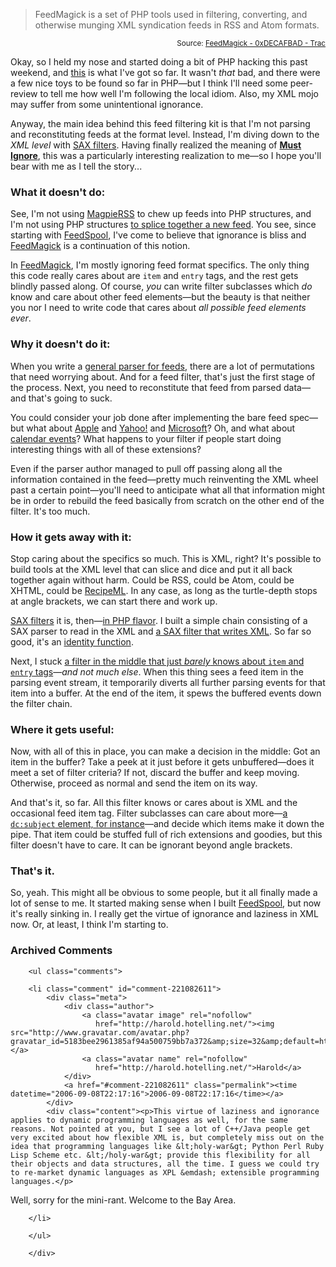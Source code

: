 <blockquote cite="http://decafbad.com/trac/wiki/FeedMagick">FeedMagick is a set of PHP tools used in filtering, converting, and otherwise munging XML syndication feeds in RSS and Atom formats.</blockquote>
<small style="text-align:right; display:block">Source: <a href="http://decafbad.com/trac/wiki/FeedMagick">FeedMagick - 0xDECAFBAD - Trac</a></small>

Okay, so I held my nose and started doing a bit of PHP hacking this past weekend, and [this][fm] is what I've got so far.  It wasn't *that* bad, and there were a few nice toys to be found so far in PHP—but I think I'll need some peer-review to tell me how well I'm following the local idiom.  Also, my XML mojo may suffer from some unintentional ignorance.

Anyway, the main idea behind this feed filtering kit is that I'm not parsing and reconstituting feeds at the format level.   Instead, I'm diving down to the *XML level* with [SAX filters][sf].  Having finally realized the meaning of [**Must Ignore**][mi], this was a particularly interesting realization to me—so I hope you'll bear with me as I tell the story...

### What it doesn't do:

See, I'm not using [MagpieRSS][mp] to chew up feeds into PHP structures, and I'm not using PHP structures [to splice together a new feed][sp].  You see, since starting with [FeedSpool][fs], I've come to believe that ignorance is bliss and [FeedMagick][fm] is a continuation of this notion.  

In [FeedMagick][fm], I'm mostly ignoring feed format specifics.  The only thing this code really cares about are `item` and `entry` tags, and the rest gets blindly passed along.  Of course, *you* can write filter subclasses which *do* know and care about other feed elements—but the beauty is that neither you nor I need to write code that cares about *all possible feed elements ever*.

### Why it doesn't do it:

When you write a [general parser for feeds][gp], there are a lot of permutations that need worrying about.  And for a  feed filter, that's just the first stage of the process.  Next, you need to reconstitute that feed from parsed data—and that's going to suck.  

You could consider your job done after implementing the bare feed spec—but what about [Apple][itunes] and [Yahoo!][] and [Microsoft][msft]?  Oh, and what about [calendar events][cal]?  What happens to your filter if people start doing interesting things with all of these extensions?  

Even if the parser author managed to pull off passing along all the information contained in the feed—pretty much reinventing the XML wheel past a certain point—you'll need to anticipate what all that information might be in order to rebuild the feed basically from scratch on the other end of the filter.  It's too much.

### How it gets away with it:

Stop caring about the specifics so much.  This is XML, right?  It's possible to build tools at the XML level that can slice and dice and put it all back together again without harm.  Could be RSS, could be Atom, could be XHTML, could be [RecipeML][].  In any case, as long as the turtle-depth stops at angle brackets, we can start there and work up.

[SAX filters][sfil] it is, then—[in PHP flavor][saxp].  I built a simple chain consisting of a SAX parser to read in the XML and [a SAX filter that writes XML][xmlout].  So far so good, it's an [identity function][if].

Next, I stuck [a filter in the middle that just *barely* knows about `item` and `entry` tags](http://decafbad.com/trac/browser/trunk/FeedMagick/includes/FeedMagick/FeedItemFilter.php)—*and not much else*.  When this thing sees a feed item in the parsing event stream, it temporarily diverts all further parsing events for that item into a buffer.  At the end of the item, it spews the buffered events down the filter chain.

### Where it gets useful:

Now, with all of this in place, you can make a decision in the middle:  Got an item in the buffer?  Take a peek at it just before it gets unbuffered—does it meet a set of filter criteria?  If not, discard the buffer and keep moving.  Otherwise, proceed as normal and send the item on its way.

And that's it, so far.  All this filter knows or cares about is XML and the occasional feed item tag.  Filter subclasses can care about more—[a `dc:subject` element, for instance][dc]—and decide which items make it down the pipe.  That item could be stuffed full of rich extensions and goodies, but this filter doesn't have to care.  It can be ignorant beyond angle brackets.

### That's it.

So, yeah.  This might all be obvious to some people, but it all finally made a lot of sense to me.  It started making sense when I built [FeedSpool][fs], but now it's really sinking in.  I really get the virtue of ignorance and laziness in XML now.  Or, at least, I think I'm starting to.

[xmlout]: http://decafbad.com/trac/browser/trunk/FeedMagick/includes/FeedMagick/XMLGeneratorFilter.php
[saxp]: http://pear.php.net/package/XML_SaxFilters
[dc]: http://decafbad.com/trac/browser/trunk/FeedMagick/subject-filter.php
[sfil]: http://www.xml.com/pub/a/2001/10/10/sax-filters.html
[mi]: http://www.xml.com/pub/a/2003/12/03/versioning.html
[if]: http://en.wikipedia.org/wiki/Identity_function
[recipeml]: http://www.formatdata.com/recipeml/
[cal]: http://web.resource.org/rss/1.0/modules/event/
[itunes]: http://phobos.apple.com/static/iTunesRSS.html
[yahoo!]: http://search.yahoo.com/mrss
[amazon]: http://opensearch.a9.com/spec/opensearchrss/1.0/
[msft]: http://msdn.microsoft.com/xml/rss/sse/
[gp]: http://www.feedparser.org/
[sf]: http://www-128.ibm.com/developerworks/xml/library/x-tipsaxflex.html
[mp]: http://magpierss.sourceforge.net/
[sp]: http://hublog.hubmed.org/archives/000919.html
[fs]: http://decafbad.com/trac/wiki/FeedSpool
[fm]: http://decafbad.com/trac/wiki/FeedMagick
[b]: http://decafbad.com/blog/2005/12/09/rss-plumbing-in-php-nowhere-to-be-found

<!-- tags: rss atom feed syndication php hackingfeeds -->

<div id="comments" class="comments archived-comments">
            <h3>Archived Comments</h3>
            
        <ul class="comments">
            
        <li class="comment" id="comment-221082611">
            <div class="meta">
                <div class="author">
                    <a class="avatar image" rel="nofollow" 
                       href="http://harold.hotelling.net/"><img src="http://www.gravatar.com/avatar.php?gravatar_id=5183bee2961385af94a500759bb7a372&amp;size=32&amp;default=http://mediacdn.disqus.com/1320279820/images/noavatar32.png"/></a>
                    <a class="avatar name" rel="nofollow" 
                       href="http://harold.hotelling.net/">Harold</a>
                </div>
                <a href="#comment-221082611" class="permalink"><time datetime="2006-09-08T22:17:16">2006-09-08T22:17:16</time></a>
            </div>
            <div class="content"><p>This virtue of laziness and ignorance applies to dynamic programming languages as well, for the same reasons. Not pointed at you, but I see a lot of C++/Java people get very excited about how flexible XML is, but completely miss out on the idea that programming languages like &lt;holy-war&gt; Python Perl Ruby Lisp Scheme etc. &lt;/holy-war&gt; provide this flexibility for all their objects and data structures, all the time. I guess we could try to re-market dynamic languages as XPL &emdash; extensible programming languages.</p>

<p>Well, sorry for the mini-rant. Welcome to the Bay Area.</p></div>
            
        </li>
    
        </ul>
    
        </div>
    
